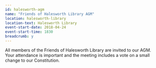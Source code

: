 ```yaml
---
id: halesworth-agm
name: "Friends of Halesworth Library AGM"
location: halesworth-library
location-text: Halesworth Library
event-start-date: 2018-04-24
event-start-time: 1830
breadcrumb: y
---
```


All members of the Friends of Halesworth Library are invited to our AGM. Your attendance is important and the meeting includes a vote on a small change to our Constitution.

